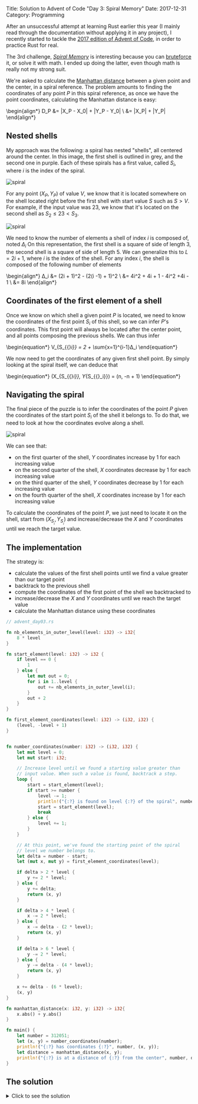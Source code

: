 Title: Solution to Advent of Code "Day 3: Spiral Memory"
Date: 2017-12-31
Category: Programming

After an unsuccessful attempt at learning Rust earlier this year (I mainly read through the documentation without applying it in any project), I recently started to tackle the [2017 edition of Advent of Code](https://adventofcode.com/2017/), in order to practice Rust for real.

The 3rd challenge, [_Spiral Memory_](https://adventofcode.com/2017/day/3) is interesting because you can [bruteforce](https://gist.github.com/pawlos/0cefa9d753bd6416e6cc9a456ed787f7) it, or solve it with math. I ended up doing the latter, even though math is really not my strong suit.

We're asked to calculate the [Manhattan distance](https://en.wikipedia.org/wiki/Taxicab_geometry) between a given point and the center, in a spiral reference. The problem amounts to finding the coordinates of any point $P$ in this spiral reference, as once we have the point coordinates, calculating the Manhattan distance is easy:

\begin{align*}
D_P &= |X_P - X_0| + |Y_P - Y_0| \\
    &= |X_P| + |Y_P|
\end{align*}


## Nested shells

My approach was the following: a spiral has nested "shells", all centered around the center. In this image, the first shell is outlined in grey, and the second one in purple. Each of these spirals has a first value, called $S_i$, where $i$ is the index of the spiral.

![spiral](https://s3.eu-west-3.amazonaws.com/balthazar-rouberol-blog/images/memory-spiral.jpg)

For any point $(X_P, Y_P)$ of value $V$, we know that it is located somewhere on the shell located right before the first shell with start value $S$ such as $S > V$. For example, if the input value was 23, we know that it's located on the second shell as $S_2 ≤ 23 < S_3$.

![spiral](https://s3.eu-west-3.amazonaws.com/balthazar-rouberol-blog/images/spiral-shells.jpg)

We need to know the number of elements a shell of index $i$ is composed of, noted $Δ_i$ On this representation, the first shell is a square of side of length 3, the second shell is a square of side of length 5. We can generalize this to $L = 2i + 1$, where $i$ is the index of the shell. For any index $i$, the shell is composed of the following number of elements

\begin{align*}
Δ_i &= (2i + 1)^2 - (2(i -1) + 1)^2 \\
    &= 4i^2 + 4i + 1 - 4i^2 +4i - 1 \\
    &= 8i
\end{align*}


## Coordinates of the first element of a shell

Once we know on which shell a given point $P$ is located, we need to know the coordinates of the first point $S_i$ of this shell, so we can infer $P$'s coordinates. This first point will always be located after the center point, and all points composing the previous shells. We can thus infer

\begin{equation*}
V_{S_{{}_i}} = 2 + \sum_{x=1}^{i-1}Δ_i
\end{equation*}

We now need to get the coordinates of any given first shell point. By simply looking at the spiral itself, we can deduce that

\begin{equation*}
(X_{S_{{}_i}}, Y_{S_{{}_i}}) = (n, -n + 1)
\end{equation*}


## Navigating the spiral

The final piece of the puzzle is to infer the coordinates of the point $P$ given the coordinates of the start point $S_i$ of the shell it belongs to. To do that, we need to look at how the coordinates evolve along a shell.

![spiral](https://s3.eu-west-3.amazonaws.com/balthazar-rouberol-blog/images/shell-coordinates.jpg)

We can see that:

* on the first quarter of the shell, $Y$ coordinates increase by 1 for each increasing value
* on the second quarter of the shell, $X$ coordinates decrease by 1 for each increasing value
* on the third quarter of the shell, $Y$ coordinates decrease by 1 for each increasing value
* on the fourth quarter of the shell, $X$ coordinates increase by 1 for each increasing value

To calculate the coordinates of the point $P$, we just need to locate it on the shell, start from $(X_{S_{{}_i}}, Y_{S_{{}_i}})$ and increase/decrease the $X$ and $Y$ coordinates until we reach the target value.


## The implementation

The strategy is:

* calculate the values of the first shell points until we find a value greater than our target point
* backtrack to the previous shell
* compute the coordinates of the first point of the shell we backtracked to
* increase/decrease the $X$ and $Y$ coordinates until we reach the target value
* calculate the Manhattan distance using these coordinates

```rust
// advent_day03.rs

fn nb_elements_in_outer_level(level: i32) -> i32{
    8 * level
}

fn start_element(level: i32) -> i32 {
    if level == 0 {
        1
    } else {
        let mut out = 0;
        for i in 1..level {
            out += nb_elements_in_outer_level(i);
        }
        out + 2
    }
}

fn first_element_coordinates(level: i32) -> (i32, i32) {
    (level, -level + 1)
}


fn number_coordinates(number: i32) -> (i32, i32) {
    let mut level = 0;
    let mut start: i32;

    // Increase level until we found a starting value greater than
    // input value. When such a value is found, backtrack a step.
    loop {
        start = start_element(level);
        if start >= number {
            level -= 1;
            println!("{:?} is found on level {:?} of the spiral", number, level);
            start = start_element(level);
            break
        } else {
            level += 1;
        }
    }

    // At this point, we've found the starting point of the spiral
    // level we number belongs to.
    let delta = number - start;
    let (mut x, mut y) = first_element_coordinates(level);

    if delta > 2 * level {
        y += 2 * level;
    } else {
        y += delta;
        return (x, y)
    }

    if delta > 4 * level {
        x -= 2 * level;
    } else {
        x -= delta - (2 * level);
        return (x, y)
    }

    if delta > 6 * level {
        y -= 2 * level;
    } else {
        y -= delta - (4 * level);
        return (x, y)
    }

    x += delta - (6 * level);
    (x, y)
}

fn manhattan_distance(x: i32, y: i32) -> i32{
    x.abs() + y.abs()
}

fn main() {
    let number = 312051;
    let (x, y) = number_coordinates(number);
    println!("{:?} has coordinates {:?}", number, (x, y));
    let distance = manhattan_distance(x, y);
    println!("{:?} is at a distance of {:?} from the center", number, distance);
}
```

## The solution

<details>
<summary>Click to see the solution</summary>

```
312051 is found on level 279 of the spiral
312051 has coordinates (-152, -278)
312051 is at a distance of 430 from the center
```
</details>
